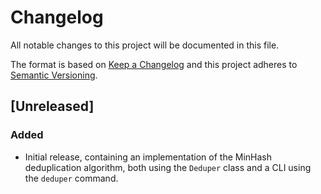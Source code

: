 # Changelog

All notable changes to this project will be documented in this file.

The format is based on [Keep a Changelog](http://keepachangelog.com/en/1.0.0/) and this
project adheres to [Semantic Versioning](http://semver.org/spec/v2.0.0.html).


## [Unreleased]
### Added
- Initial release, containing an implementation of the MinHash deduplication algorithm,
  both using the `Deduper` class and a CLI using the `deduper` command.
